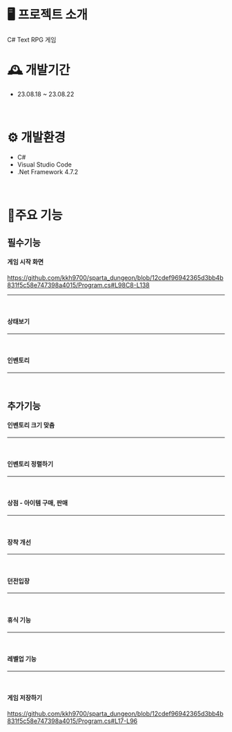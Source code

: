 # 🖥️ 프로젝트 소개
C# Text RPG 게임
<br>

# 🕰️ 개발기간
* 23.08.18 ~ 23.08.22
<br>

# ⚙️ 개발환경
* C#
* Visual Studio Code
* .Net Framework 4.7.2
<br>

# 📌주요 기능
## 필수기능
#### 게임 시작 화면
https://github.com/kkh9700/sparta_dungeon/blob/12cdef96942365d3bb4b831f5c58e747398a4015/Program.cs#L98C8-L138

---
<br>

#### 상태보기

---
<br>

#### 인벤토리

---
<br>

## 추가기능
#### 인벤토리 크기 맞춤

---
<br>

#### 인벤토리 정렬하기

---
<br>

#### 상점 - 아이템 구매, 판매

---
<br>

#### 장착 개선

---
<br>

#### 던전입장

---
<br>

#### 휴식 기능

---
<br>

#### 레벨업 기능

---
<br>


#### 게임 저장하기
https://github.com/kkh9700/sparta_dungeon/blob/12cdef96942365d3bb4b831f5c58e747398a4015/Program.cs#L17-L96
